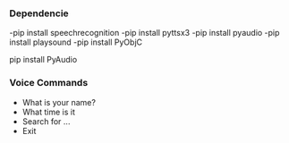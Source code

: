 ### Dependencie

-pip install speechrecognition
-pip install pyttsx3
-pip install pyaudio
-pip install playsound
-pip install PyObjC

pip install PyAudio

### Voice Commands

- What is your name?
- What time is it
- Search for ...
- Exit
